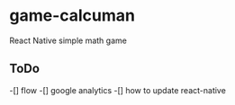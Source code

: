 # game-calcuman

React Native simple math game 

## ToDo

-[] flow
-[] google analytics
-[] how to update react-native
